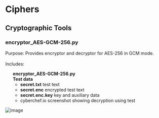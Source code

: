 # Ciphers
<h2>Cryptographic Tools</h2>
<div>
<h3>encryptor_AES-GCM-256.py</h3>
  <div>
Purpose:
Provides encryptor and decryptor for AES-256 in GCM mode.
  </div>
  <br>
    <div>
Includes:<br> 
  <ul style='list-style-type: none;'>
<li><b>encryptor_AES-GCM-256.py</b></li>
<li><b>Test data</b>
  <ul><li>
  <b>secret.txt</b>   test text</li>
<li><b>secret.enc</b>   encrypted test text</li>
<li><b>secret.enc.key</b>   key and auxiliary data</li>
<li>cyberchef.io screenshot showing decryption using test</li></li>
  </ul>
</li></ul>

![image](https://github.com/user-attachments/assets/927e4204-f218-4dcf-bbd0-965285160b9e)
</div>
</div>
